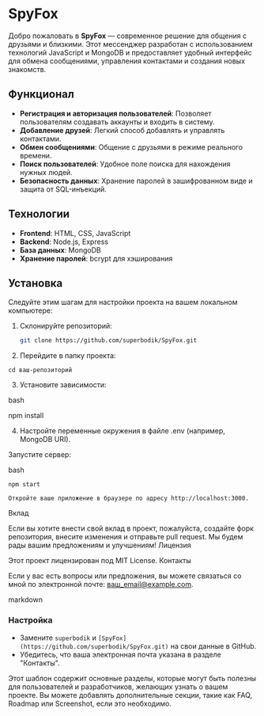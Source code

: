 # SpyFox

Добро пожаловать в **SpyFox** — современное решение для общения с друзьями и близкими. Этот мессенджер разработан с использованием технологий JavaScript и MongoDB и предоставляет удобный интерфейс для обмена сообщениями, управления контактами и создания новых знакомств.

## Функционал

- **Регистрация и авторизация пользователей**: Позволяет пользователям создавать аккаунты и входить в систему.
- **Добавление друзей**: Легкий способ добавлять и управлять контактами.
- **Обмен сообщениями**: Общение с друзьями в режиме реального времени.
- **Поиск пользователей**: Удобное поле поиска для нахождения нужных людей.
- **Безопасность данных**: Хранение паролей в зашифрованном виде и защита от SQL-инъекций.

## Технологии

- **Frontend**: HTML, CSS, JavaScript
- **Backend**: Node.js, Express
- **База данных**: MongoDB
- **Хранение паролей**: bcrypt для хэширования

## Установка

Следуйте этим шагам для настройки проекта на вашем локальном компьютере:

1. Склонируйте репозиторий:
   ```bash
   git clone https://github.com/superbodik/SpyFox.git
2. Перейдите в папку проекта:

```cd ваш-репозиторий```

3. Установите зависимости:

bash

npm install

4. Настройте переменные окружения в файле .env (например, MongoDB URI).

Запустите сервер:

bash

    npm start

    Откройте ваше приложение в браузере по адресу http://localhost:3000.

Вклад

Если вы хотите внести свой вклад в проект, пожалуйста, создайте форк репозитория, внесите изменения и отправьте pull request. Мы будем рады вашим предложениям и улучшениям!
Лицензия

Этот проект лицензирован под MIT License.
Контакты

Если у вас есть вопросы или предложения, вы можете связаться со мной по электронной почте: ваш_email@example.com.

markdown


### Настройка
- Замените `superbodik` и `[SpyFox](https://github.com/superbodik/SpyFox.git)` на свои данные в GitHub.
- Убедитесь, что ваша электронная почта указана в разделе "Контакты".

Этот шаблон содержит основные разделы, которые могут быть полезны для пользователей и разработчиков, желающих узнать о вашем проекте. Вы можете добавлять дополнительные секции, такие как FAQ, Roadmap или Screenshot, если это необходимо.


